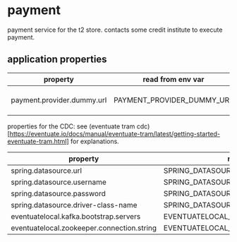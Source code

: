# payment

payment service for the t2 store.
contacts some credit institute to execute payment.

## application properties

property | read from env var | description |
-------- | ----------------- | ----------- |
payment.provider.dummy.url | PAYMENT_PROVIDER_DUMMY_URL | url of the credit institute



properties for the CDC:
see (eventuate tram cdc)[https://eventuate.io/docs/manual/eventuate-tram/latest/getting-started-eventuate-tram.html] for explanations.

property | read from env var | description |
-------- | ----------------- | ----------- |
spring.datasource.url | SPRING_DATASOURCE_URL |
spring.datasource.username | SPRING_DATASOURCE_USERNAME |
spring.datasource.password | SPRING_DATASOURCE_PASSWORD |
spring.datasource.driver-class-name | SPRING_DATASOURCE_DRIVER_CLASS_NAME |
eventuatelocal.kafka.bootstrap.servers | EVENTUATELOCAL_KAFKA_BOOTSTRAP_SERVERS |
eventuatelocal.zookeeper.connection.string | EVENTUATELOCAL_ZOOKEEPER_CONNECTION_STRING |